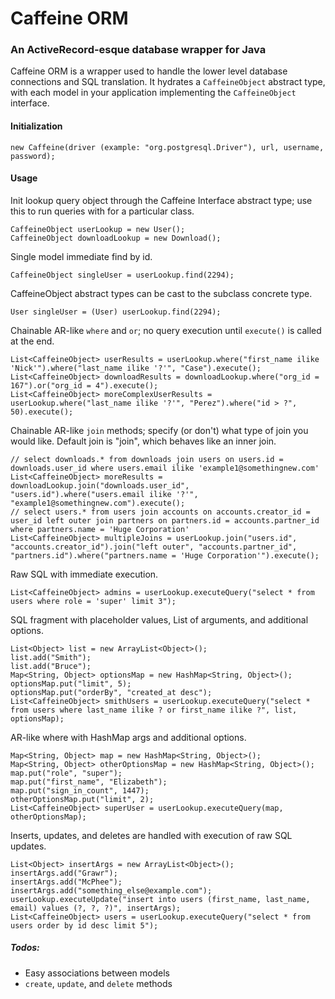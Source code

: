 # Caffeine ORM
### An ActiveRecord-esque database wrapper for Java

Caffeine ORM is a wrapper used to handle the lower level database connections and SQL translation. It hydrates a `CaffeineObject` abstract type, with each model in
your application implementing the `CaffeineObject` interface.

#### Initialization
```
new Caffeine(driver (example: "org.postgresql.Driver"), url, username, password);
```

#### Usage

Init lookup query object through the Caffeine Interface abstract type; use this to run queries with for a particular class.
```
CaffeineObject userLookup = new User();
CaffeineObject downloadLookup = new Download();
```


Single model immediate find by id.
```
CaffeineObject singleUser = userLookup.find(2294);
```

CaffeineObject abstract types can be cast to the subclass concrete type.
```
User singleUser = (User) userLookup.find(2294);
```

Chainable AR-like `where` and `or`; no query execution until `execute()` is called at the end.
```
List<CaffeineObject> userResults = userLookup.where("first_name ilike 'Nick'").where("last_name ilike '?'", "Case").execute();
List<CaffeineObject> downloadResults = downloadLookup.where("org_id = 167").or("org_id = 4").execute();
List<CaffeineObject> moreComplexUserResults = userLookup.where("last_name ilike '?'", "Perez").where("id > ?", 50).execute();
```

Chainable AR-like `join` methods; specify (or don't) what type of join you would like. Default join is "join", which behaves like an inner join.
```
// select downloads.* from downloads join users on users.id = downloads.user_id where users.email ilike 'example1@somethingnew.com'
List<CaffeineObject> moreResults = downloadLookup.join("downloads.user_id", "users.id").where("users.email ilike '?'", "example1@somethingnew.com").execute();
// select users.* from users join accounts on accounts.creator_id = user_id left outer join partners on partners.id = accounts.partner_id where partners.name = 'Huge Corporation'
List<CaffeineObject> multipleJoins = userLookup.join("users.id", "accounts.creator_id").join("left outer", "accounts.partner_id", "partners.id").where("partners.name = 'Huge Corporation'").execute();
```

Raw SQL with immediate execution.
```
List<CaffeineObject> admins = userLookup.executeQuery("select * from users where role = 'super' limit 3");
```

SQL fragment with placeholder values, List of arguments, and additional options.
```
List<Object> list = new ArrayList<Object>();
list.add("Smith");
list.add("Bruce");
Map<String, Object> optionsMap = new HashMap<String, Object>();
optionsMap.put("limit", 5);
optionsMap.put("orderBy", "created_at desc");
List<CaffeineObject> smithUsers = userLookup.executeQuery("select * from users where last_name ilike ? or first_name ilike ?", list, optionsMap);
```

AR-like where with HashMap args and additional options.
```
Map<String, Object> map = new HashMap<String, Object>();
Map<String, Object> otherOptionsMap = new HashMap<String, Object>();
map.put("role", "super");
map.put("first_name", "Elizabeth");
map.put("sign_in_count", 1447);
otherOptionsMap.put("limit", 2);
List<CaffeineObject> superUser = userLookup.executeQuery(map, otherOptionsMap);
```

Inserts, updates, and deletes are handled with execution of raw SQL updates.
```
List<Object> insertArgs = new ArrayList<Object>();
insertArgs.add("Grawr");
insertArgs.add("McPhee");
insertArgs.add("something_else@example.com");
userLookup.executeUpdate("insert into users (first_name, last_name, email) values (?, ?, ?)", insertArgs);
List<CaffeineObject> users = userLookup.executeQuery("select * from users order by id desc limit 5");
```

##### Todos:
- Easy associations between models
- `create`, `update`, and `delete` methods
